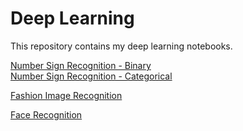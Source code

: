 # Deep Learning

This repository contains my deep learning notebooks. 

[Number Sign Recognition - Binary]() \
[Number Sign Recognition - Categorical]()

[Fashion Image Recognition]()

[Face Recognition]()

 
